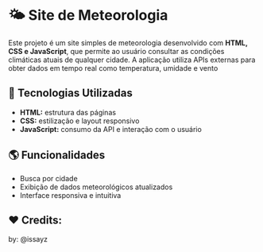 # 🌤️ Site de Meteorologia

Este projeto é um site simples de meteorologia desenvolvido com **HTML, CSS e JavaScript**, que permite ao usuário consultar as condições climáticas atuais de qualquer cidade. A aplicação utiliza APIs externas para obter dados em tempo real como temperatura, umidade e vento

## 🔧 Tecnologias Utilizadas

- **HTML:** estrutura das páginas
- **CSS:** estilização e layout responsivo
- **JavaScript:** consumo da API e interação com o usuário

## 🌎 Funcionalidades

- Busca por cidade
- Exibição de dados meteorológicos atualizados
- Interface responsiva e intuitiva

## ❤ Credits:

by: @issayz
